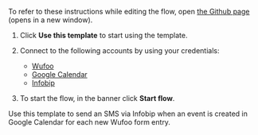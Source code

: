 To refer to these instructions while editing the flow, open [the Github page](https://github.com/ot4i/app-connect-templates/blob/main/resources/markdown/Send%20an%20SMS%20via%20Infobip%20when%20an%20event%20is%20created%20in%20Google%20Calendar%20for%20each%20new%20Wufoo%20form%20entry_instructions.md) (opens in a new window).

1. Click **Use this template** to start using the template.
2. Connect to the following accounts by using your credentials:
   - [Wufoo](https://www.ibm.com/docs/en/app-connect/containers_cd?topic=apps-wufoo)
   - [Google Calendar](https://www.ibm.com/docs/en/app-connect/containers_cd?topic=apps-google-calendar) 
   - [Infobip](https://www.ibm.com/docs/en/app-connect/containers_cd?topic=apps-infobip) 
   
3. To start the flow, in the banner click **Start flow**.

Use this template to send an SMS via Infobip when an event is created in Google Calendar for each new Wufoo form entry.
